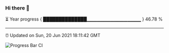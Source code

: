 ### Hi there 👋

⏳ Year progress { ██████████████▁▁▁▁▁▁▁▁▁▁▁▁▁▁▁▁ } 46.78 %

---

⏰ Updated on Sun, 20 Jun 2021 18:11:42 GMT

![Progress Bar CI](https://github.com/liununu/liununu/workflows/Progress%20Bar%20CI/badge.svg)
